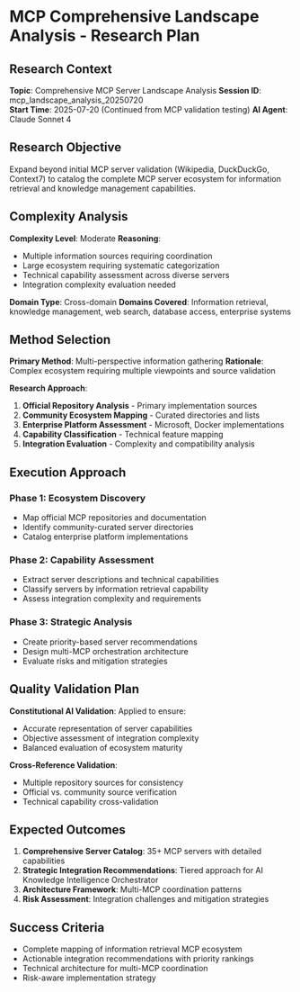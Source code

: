 # MCP Comprehensive Landscape Analysis - Research Plan

## Research Context

**Topic**: Comprehensive MCP Server Landscape Analysis
**Session ID**: mcp_landscape_analysis_20250720  
**Start Time**: 2025-07-20 (Continued from MCP validation testing)
**AI Agent**: Claude Sonnet 4  

## Research Objective

Expand beyond initial MCP server validation (Wikipedia, DuckDuckGo, Context7) to catalog the complete MCP server ecosystem for information retrieval and knowledge management capabilities.

## Complexity Analysis

**Complexity Level**: Moderate
**Reasoning**: 
- Multiple information sources requiring coordination
- Large ecosystem requiring systematic categorization
- Technical capability assessment across diverse servers
- Integration complexity evaluation needed

**Domain Type**: Cross-domain
**Domains Covered**: Information retrieval, knowledge management, web search, database access, enterprise systems

## Method Selection

**Primary Method**: Multi-perspective information gathering
**Rationale**: Complex ecosystem requiring multiple viewpoints and source validation

**Research Approach**:
1. **Official Repository Analysis** - Primary implementation sources
2. **Community Ecosystem Mapping** - Curated directories and lists  
3. **Enterprise Platform Assessment** - Microsoft, Docker implementations
4. **Capability Classification** - Technical feature mapping
5. **Integration Evaluation** - Complexity and compatibility analysis

## Execution Approach

### Phase 1: Ecosystem Discovery
- Map official MCP repositories and documentation
- Identify community-curated server directories
- Catalog enterprise platform implementations

### Phase 2: Capability Assessment  
- Extract server descriptions and technical capabilities
- Classify servers by information retrieval capability
- Assess integration complexity and requirements

### Phase 3: Strategic Analysis
- Create priority-based server recommendations
- Design multi-MCP orchestration architecture
- Evaluate risks and mitigation strategies

## Quality Validation Plan

**Constitutional AI Validation**: Applied to ensure:
- Accurate representation of server capabilities
- Objective assessment of integration complexity
- Balanced evaluation of ecosystem maturity

**Cross-Reference Validation**: 
- Multiple repository sources for consistency
- Official vs. community source verification
- Technical capability cross-validation

## Expected Outcomes

1. **Comprehensive Server Catalog**: 35+ MCP servers with detailed capabilities
2. **Strategic Integration Recommendations**: Tiered approach for AI Knowledge Intelligence Orchestrator
3. **Architecture Framework**: Multi-MCP coordination patterns
4. **Risk Assessment**: Integration challenges and mitigation strategies

## Success Criteria

- Complete mapping of information retrieval MCP ecosystem
- Actionable integration recommendations with priority rankings
- Technical architecture for multi-MCP coordination
- Risk-aware implementation strategy